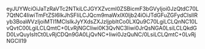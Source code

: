 eyJUYWciOiJaTzRaVTc2NTkiLCJGYXZvcml0ZSBicmF3bGVyIjoi0JzQtdC70L7QtNC4IiwiTmFtZSI6IkJhSFIiLCJQcm9maWxlX0ljb24iOiJTdGFuZGFydCIsIlRyb3BoaWVzIjoiMTI1MCIsIkJyYXdsZXJzIjpbItCo0LXQu9C70LgiLCLQnNC10LvQvtC00LgiLCLQmtC+0LvRjNGCIiwi0K3QvNC3Iiwi0JrQsNGA0LsiLCLQkdGD0LvQuyIsItCt0LvRjCDQn9GA0LjQvNC+Iiwi0JzQuNC/0LsiLCLQmtC+0LvRjNGCIl19